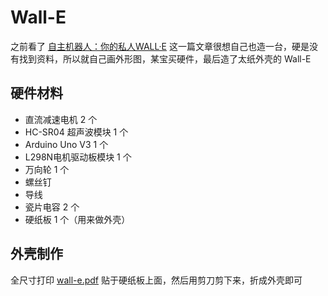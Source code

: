# Wall-E

之前看了 [自主机器人：你的私人WALL·E](http://www.geekfan.net/13924/) 这一篇文章很想自己也造一台，硬是没有找到资料，所以就自己画外形图，某宝买硬件，最后造了太纸外壳的 Wall-E

## 硬件材料

* 直流减速电机 2 个
* HC-SR04 超声波模块 1 个
* Arduino Uno V3 1 个
* L298N电机驱动板模块 1 个
* 万向轮 1 个
* 螺丝钉
* 导线
* 瓷片电容 2 个
* 硬纸板 1 个（用来做外壳）

## 外壳制作

全尺寸打印 [wall-e.pdf](https://github.com/Lupino/Wall-E/blob/master/wall-e.pdf)
贴于硬纸板上面，然后用剪刀剪下来，折成外壳即可
